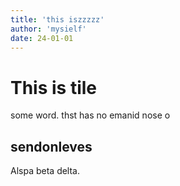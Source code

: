 ```yaml
---
title: 'this iszzzzz'
author: 'mysielf'
date: 24-01-01
---
```


# This is tile
some word. thst has no emanid
nose 
o
## sendonleves
Alspa beta delta.
